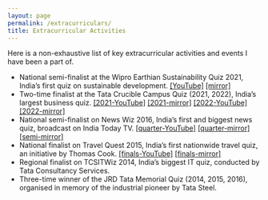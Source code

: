 ```yaml
---
layout: page
permalink: /extracurriculars/
title: Extracurricular Activities
---
```


Here is a non-exhaustive list of key extracurricular activities and 
events I have been a part of.

- National semi-finalist at the Wipro Earthian Sustainability Quiz 2021, India’s first quiz on sustainable development. [[YouTube]](https://www.youtube.com/watch?v=dh5KZLmMLWk&t=15105s) [[mirror]](https://drive.google.com/file/d/1fKLRV2xhlVhJ3wwA7HCrO5FpV_fwwjuz/view?usp=sharing) 
- Two-time finalist at the Tata Crucible Campus Quiz (2021, 2022), India’s largest business quiz. [[2021-YouTube]](https://www.youtube.com/watch?v=IPejP2CT64E) [[2021-mirror]](https://drive.google.com/file/d/1JxkCcAtGmlFyUC95LZJuyhv9yHoSYOIk/view?usp=sharing) [[2022-YouTube]](https://www.youtube.com/watch?v=8oKxLdHuqiE) [[2022-mirror]](https://drive.google.com/file/d/1VJj14EJ5Mx2jOREyJAflYReVlbL9XXWO/view?usp=sharing)
- National semi-finalist on News Wiz 2016, India’s first and biggest news quiz, broadcast on India Today TV. [[quarter-YouTube]](https://www.youtube.com/watch?v=cdJdg06igjc) [[quarter-mirror]](https://drive.google.com/file/d/1DhMA4kUX0UK2SuUshYeHAcH0FsgIW3zA/view?usp=sharing) [[semi-mirror]](https://drive.google.com/file/d/1y8lm_mgGx41t_2hr5sJ0LZsFMF6JOy-j/view?usp=sharing)
- National finalist on Travel Quest 2015, India’s first nationwide travel quiz, an initiative by Thomas Cook. [[finals-YouTube]](https://www.youtube.com/watch?v=z1sPAW6n7Bw) [[finals-mirror]](https://drive.google.com/file/d/1AbuDN3_8LcJQuqg7CQhx5-ptBmrUZ3pd/view?usp=sharing)
- Regional finalist on TCSITWiz 2014, India’s biggest IT quiz, conducted by Tata Consultancy Services.
- Three-time winner of the JRD Tata Memorial Quiz (2014, 2015, 2016), organised in memory of the industrial pioneer by Tata
Steel. 
